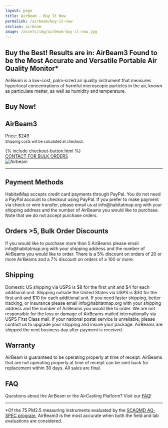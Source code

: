 ```yaml
---
layout: page
title: AirBeam - Buy It Now
permalink: /airbeam/buy-it-now
section: airbeam
image: /assets/img/airbeam-buy-it-now.jpg
---
```


<section class="shop-airbeam">
  <div class="panel panel--leading-text">
    <h1 class="shop-airbeam__heading heading heading--large u--accent-cyan">
      Buy the Best! Results are in: AirBeam3 Found to be the Most Accurate and Versatile Portable Air Quality Monitor*
    </h1>
    <p class="shop-airbeam__caption heading u--gray-text">
      AirBeam is a low-cost, palm-sized air quality instrument that measures hyperlocal concentrations of harmful microscopic particles in the air, known as particulate matter, as well as humidity and temperature.
    </p>
  </div>

  <div class="shop-airbeam__action-panel panel arc-background arc-background--right-teal-light">
    <div class="split--50 split--padding-right split--order-secondary">
      <h1 class="heading heading--medium u--accent-cyan">Buy Now!</h1>
      <h2 class="heading heading--small u--margin-bottom-tiny">AirBeam3</h2>
      <p class="p--body">
        Price: $249
        <br>
        <small class="u--tiny-text">Shipping costs will be calculated at checkout.</small>
      </p>
      <div class="shop-airbeam__buy-button">
        {% include checkout-button.html %}
      </div>
      <a href="/airbeam/get-consultation" class="shop-airbeam__get-consult-button button button--secondary">
        CONTACT FOR BULK ORDERS
      </a>
    </div>
    <div class="split--50 u--align-right">
      <img
        alt="Airbeam"
        class="img lazyload"
        data-src="/assets/img/airbeam-buy-it-now.jpg?nf_resize=fit&w=750"
        src="/assets/img/airbeam-buy-it-now.jpg?nf_resize=fit&w=20"
      />
    </div>
  </div>

  <hr class="panel-separator">

  <div class="panel shop-airbeam-information">
    <div class="shop-airbeam-information__item">
      <h2 class="heading heading--medium u--gray-text">
        Payment Methods
      </h2>
      <p class="p--body">
        HabitatMap accepts credit card payments through PayPal. You do not need a PayPal account to checkout using PayPal. If you prefer to make payment via check or wire transfer, please email us at info@habitatmap.org with your shipping address and the number of AirBeams you would like to purchase. Note that we do not accept purchase orders.
      </p>
    </div>
    <div class="shop-airbeam-information__item">
      <h2 class="heading heading--medium u--gray-text">
        Orders >5, Bulk Order Discounts
      </h2>
      <p class="p--body">
        If you would like to purchase more than 5 AirBeams please email info@habitatmap.org with your shipping address and the number of AirBeams you would like to order. There is a 5% discount on orders of 20 or more AirBeams and a 7% discount on orders of a 100 or more.
      </p>
    </div>
    <div class="shop-airbeam-information__item">
      <h2 class="heading heading--medium u--gray-text">
        Shipping
      </h2>
      <p class="p--body">
        Domestic US shipping via USPS is $8 for the first unit and $4 for each additional unit. Shipping outside the United States via USPS is $30 for the first unit and $10 for each additional unit. If you need faster shipping, better tracking, or insurance please email info@habitatmap.org with your shipping address and the number of AirBeams you would like to order. We are not responsible for the loss or damage of AirBeams mailed internationally via USPS First Class mail. If your national
        postal service is unreliable, please contact us to upgrade your shipping and insure your package. AirBeams are shipped the next business day after payment is received.
      </p>
    </div>
    <div class="shop-airbeam-information__item">
      <h2 class="heading heading--medium u--gray-text">
        Warranty
      </h2>
      <p class="p--body">
        AirBeam is guaranteed to be operating properly at time of receipt. AirBeams that are not operating properly at time of receipt can be sent back for replacement within 30 days. All sales are final.
      </p>
      <h2 class="heading heading--medium u--gray-text">
        FAQ
      </h2>
      <p class="p--body">
        Questions about the AirBeam or the AirCasting Platform? Visit our <a href="/airbeam/FAQ">FAQ</a>!
      </p>
    </div>
  </div>

  <hr class="panel-separator">

  <p class="shop-airbeam__sub p--body">
    *Of the 75 PM2.5 measuring instruments evaluated by the <a href="http://www.aqmd.gov/aq-spec/sensordetail/habitatmap---airbeam3" class="link" target="_blank">SCAQMD AQ-SPEC program</a>, AirBeam3 is the most accurate when both the field and lab evaluations are considered.
  </p>
</section>
